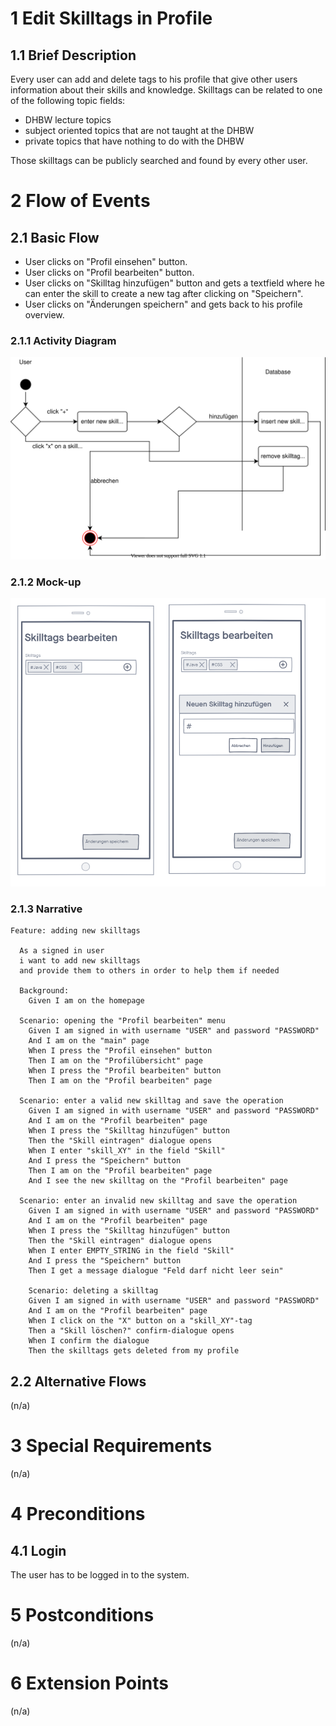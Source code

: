 # 1 Edit Skilltags in Profile

## 1.1 Brief Description

Every user can add and delete tags to his profile that give other users information about their skills and knowledge. Skilltags can be related to one of the following topic fields:

- DHBW lecture topics
- subject oriented topics that are not taught at the DHBW
- private topics that have nothing to do with the DHBW

Those skilltags can be publicly searched and found by every other user.

# 2 Flow of Events

## 2.1 Basic Flow

- User clicks on "Profil einsehen" button.
- User clicks on "Profil bearbeiten" button.
- User clicks on "Skilltag hinzufügen" button and gets a textfield where he can enter the skill to create a new tag after clicking on "Speichern".
- User clicks on "Änderungen speichern" and gets back to his profile overview.

### 2.1.1 Activity Diagram

![Activity Diagram](editSkilltag.svg)

### 2.1.2 Mock-up

![Create Operation Form Wireframe](editSkilltags.png)

### 2.1.3 Narrative

```gherkin
Feature: adding new skilltags

  As a signed in user
  i want to add new skilltags
  and provide them to others in order to help them if needed

  Background:
    Given I am on the homepage

  Scenario: opening the "Profil bearbeiten" menu
    Given I am signed in with username "USER" and password "PASSWORD"
    And I am on the "main" page
    When I press the "Profil einsehen" button
    Then I am on the "Profilübersicht" page
    When I press the "Profil bearbeiten" button
    Then I am on the "Profil bearbeiten" page

  Scenario: enter a valid new skilltag and save the operation
    Given I am signed in with username "USER" and password "PASSWORD"
    And I am on the "Profil bearbeiten" page
    When I press the "Skilltag hinzufügen" button
    Then the "Skill eintragen" dialogue opens
    When I enter "skill_XY" in the field "Skill"
    And I press the "Speichern" button
    Then I am on the "Profil bearbeiten" page
    And I see the new skilltag on the "Profil bearbeiten" page

  Scenario: enter an invalid new skilltag and save the operation
    Given I am signed in with username "USER" and password "PASSWORD"
    And I am on the "Profil bearbeiten" page
    When I press the "Skilltag hinzufügen" button
    Then the "Skill eintragen" dialogue opens
    When I enter EMPTY_STRING in the field "Skill"
    And I press the "Speichern" button
    Then I get a message dialogue "Feld darf nicht leer sein"

    Scenario: deleting a skilltag
    Given I am signed in with username "USER" and password "PASSWORD"
    And I am on the "Profil bearbeiten" page
    When I click on the "X" button on a "skill_XY"-tag
    Then a "Skill löschen?" confirm-dialogue opens
    When I confirm the dialogue
    Then the skilltags gets deleted from my profile
```

## 2.2 Alternative Flows

(n/a)

# 3 Special Requirements

(n/a)

# 4 Preconditions

## 4.1 Login

The user has to be logged in to the system.

# 5 Postconditions

(n/a)

# 6 Extension Points

(n/a)
